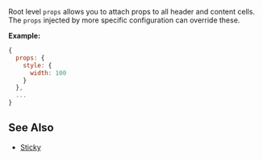 Root level `props` allows you to attach props to all header and content cells. The `props` injected by more specific configuration can override these.

**Example:**

```javascript
{
  props: {
    style: {
      width: 100
    }
  },
  ...
}
```

## See Also

* [Sticky](/sticky)
